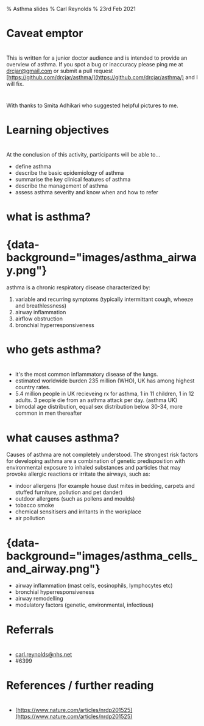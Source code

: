% Asthma slides
% Carl Reynolds
% 23rd Feb 2021

# Caveat emptor

#

This is written for a junior doctor audience and is intended to provide an overview of asthma. If you spot a bug or inaccuracy please ping me at [drcjar@gmail.com](drcjar@gmail.com) or submit a pull request [https://github.com/drcjar/asthma/](https://github.com/drcjar/asthma/) and I will fix.

#

With thanks to Smita Adhikari who suggested helpful pictures to me.

# Learning objectives

#

At the conclusion of this activity, participants will be able to...

- define asthma
- describe the basic epidemiology of asthma
- summarise the key clinical features of asthma
- describe the management of asthma
- assess asthma severity and know when and how to refer

# what is asthma?


# {data-background="images/asthma_airway.png"}

asthma is a chronic respiratory disease characterized by:

1. variable and recurring symptoms (typically intermittant cough, wheeze and breathlessness)
2. airway inflammation
3. airflow obstruction
4. bronchial hyperresponsiveness


# who gets asthma?

#

- it's the most common inflammatory disease of the lungs.
- estimated worldwide burden 235 million (WHO), UK has among highest country rates.
- 5.4 million people in UK recieveing rx for asthma, 1 in 11 children, 1 in 12 adults. 3 people die from an asthma attack per day. (asthma UK)
- bimodal age distribution, equal sex distribution below 30-34, more common in men thereafter

#

# what causes asthma?

Causes of asthma are not completely understood. The strongest risk factors for developing asthma are a combination of genetic predisposition with environmental exposure to inhaled substances and particles that may provoke allergic reactions or irritate the airways, such as:

- indoor allergens (for example house dust mites in bedding, carpets and stuffed furniture, pollution and pet dander)
- outdoor allergens (such as pollens and moulds)
- tobacco smoke
- chemical sensitisers and irritants in the workplace
- air pollution


#

# {data-background="images/asthma_cells_and_airway.png"}

- airway inflammation (mast cells, eosinophils, lymphocytes etc)
- bronchial hyperresponsiveness
- airway remodelling
- modulatory factors (genetic, environmental, infectious)

#


# Referrals

#

- carl.reynolds@nhs.net
- #6399


#

# References / further reading

#

- [https://www.nature.com/articles/nrdp201525](https://www.nature.com/articles/nrdp201525)





